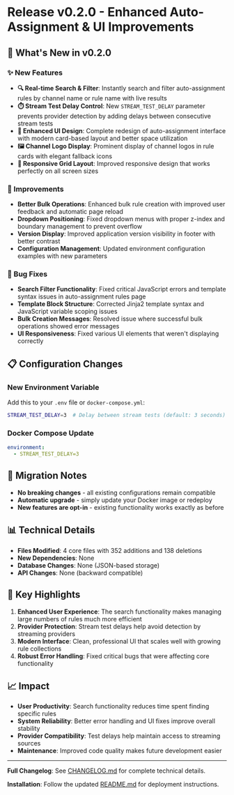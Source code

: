 # Release v0.2.0 - Enhanced Auto-Assignment & UI Improvements

## 🚀 What's New in v0.2.0

### ✨ New Features
- **🔍 Real-time Search & Filter**: Instantly search and filter auto-assignment rules by channel name or rule name with live results
- **⏱️ Stream Test Delay Control**: New `STREAM_TEST_DELAY` parameter prevents provider detection by adding delays between consecutive stream tests
- **🎨 Enhanced UI Design**: Complete redesign of auto-assignment interface with modern card-based layout and better space utilization
- **🖼️ Channel Logo Display**: Prominent display of channel logos in rule cards with elegant fallback icons
- **📱 Responsive Grid Layout**: Improved responsive design that works perfectly on all screen sizes

### 🔧 Improvements
- **Better Bulk Operations**: Enhanced bulk rule creation with improved user feedback and automatic page reload
- **Dropdown Positioning**: Fixed dropdown menus with proper z-index and boundary management to prevent overflow
- **Version Display**: Improved application version visibility in footer with better contrast
- **Configuration Management**: Updated environment configuration examples with new parameters

### 🐛 Bug Fixes
- **Search Filter Functionality**: Fixed critical JavaScript errors and template syntax issues in auto-assignment rules page
- **Template Block Structure**: Corrected Jinja2 template syntax and JavaScript variable scoping issues
- **Bulk Creation Messages**: Resolved issue where successful bulk operations showed error messages
- **UI Responsiveness**: Fixed various UI elements that weren't displaying correctly

## 📋 Configuration Changes

### New Environment Variable
Add this to your `.env` file or `docker-compose.yml`:

```bash
STREAM_TEST_DELAY=3  # Delay between stream tests (default: 3 seconds)
```

### Docker Compose Update
```yaml
environment:
  - STREAM_TEST_DELAY=3
```

## 🔄 Migration Notes

- **No breaking changes** - all existing configurations remain compatible
- **Automatic upgrade** - simply update your Docker image or redeploy
- **New features are opt-in** - existing functionality works exactly as before

## 📊 Technical Details

- **Files Modified**: 4 core files with 352 additions and 138 deletions
- **New Dependencies**: None
- **Database Changes**: None (JSON-based storage)
- **API Changes**: None (backward compatible)

## 🎯 Key Highlights

1. **Enhanced User Experience**: The search functionality makes managing large numbers of rules much more efficient
2. **Provider Protection**: Stream test delays help avoid detection by streaming providers
3. **Modern Interface**: Clean, professional UI that scales well with growing rule collections
4. **Robust Error Handling**: Fixed critical bugs that were affecting core functionality

## 📈 Impact

- **User Productivity**: Search functionality reduces time spent finding specific rules
- **System Reliability**: Better error handling and UI fixes improve overall stability
- **Provider Compatibility**: Test delays help maintain access to streaming sources
- **Maintenance**: Improved code quality makes future development easier

---

**Full Changelog**: See [CHANGELOG.md](CHANGELOG.md) for complete technical details.

**Installation**: Follow the updated [README.md](README.md) for deployment instructions.